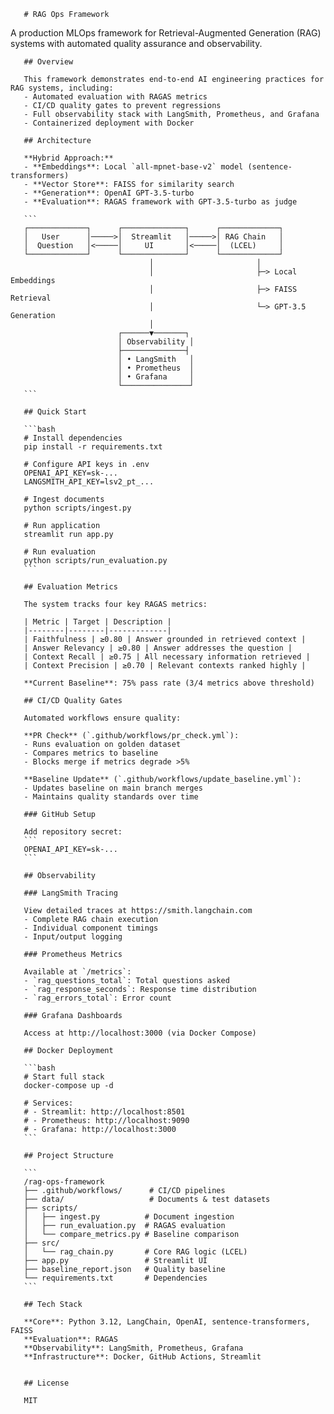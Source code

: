        # RAG Ops Framework

A production MLOps framework for Retrieval-Augmented Generation (RAG) systems with automated quality assurance and observability.

       ## Overview

       This framework demonstrates end-to-end AI engineering practices for RAG systems, including:
       - Automated evaluation with RAGAS metrics
       - CI/CD quality gates to prevent regressions
       - Full observability stack with LangSmith, Prometheus, and Grafana
       - Containerized deployment with Docker

       ## Architecture

       **Hybrid Approach:**
       - **Embeddings**: Local `all-mpnet-base-v2` model (sentence-transformers)
       - **Vector Store**: FAISS for similarity search
       - **Generation**: OpenAI GPT-3.5-turbo
       - **Evaluation**: RAGAS framework with GPT-3.5-turbo as judge

       ```
       ┌─────────────┐      ┌──────────────┐      ┌─────────────┐
       │   User      │─────>│  Streamlit   │─────>│ RAG Chain   │
       │  Question   │<─────│     UI       │<─────│  (LCEL)     │
       └─────────────┘      └──────────────┘      └─────────────┘
                                   │                       │
                                   │                       ├─> Local Embeddings
                                   │                       ├─> FAISS Retrieval
                                   │                       └─> GPT-3.5 Generation
                                   │
                            ┌──────▼───────┐
                            │ Observability │
                            ├──────────────┤
                            │ • LangSmith   │
                            │ • Prometheus  │
                            │ • Grafana     │
                            └───────────────┘
       ```

       ## Quick Start

       ```bash
       # Install dependencies
       pip install -r requirements.txt

       # Configure API keys in .env
       OPENAI_API_KEY=sk-...
       LANGSMITH_API_KEY=lsv2_pt_...

       # Ingest documents
       python scripts/ingest.py

       # Run application
       streamlit run app.py

       # Run evaluation
       python scripts/run_evaluation.py
       ```

       ## Evaluation Metrics

       The system tracks four key RAGAS metrics:

       | Metric | Target | Description |
       |--------|--------|-------------|
       | Faithfulness | ≥0.80 | Answer grounded in retrieved context |
       | Answer Relevancy | ≥0.80 | Answer addresses the question |
       | Context Recall | ≥0.75 | All necessary information retrieved |
       | Context Precision | ≥0.70 | Relevant contexts ranked highly |

       **Current Baseline**: 75% pass rate (3/4 metrics above threshold)

       ## CI/CD Quality Gates

       Automated workflows ensure quality:

       **PR Check** (`.github/workflows/pr_check.yml`):
       - Runs evaluation on golden dataset
       - Compares metrics to baseline
       - Blocks merge if metrics degrade >5%

       **Baseline Update** (`.github/workflows/update_baseline.yml`):
       - Updates baseline on main branch merges
       - Maintains quality standards over time

       ### GitHub Setup

       Add repository secret:
       ```
       OPENAI_API_KEY=sk-...
       ```

       ## Observability

       ### LangSmith Tracing

       View detailed traces at https://smith.langchain.com
       - Complete RAG chain execution
       - Individual component timings
       - Input/output logging

       ### Prometheus Metrics

       Available at `/metrics`:
       - `rag_questions_total`: Total questions asked
       - `rag_response_seconds`: Response time distribution
       - `rag_errors_total`: Error count

       ### Grafana Dashboards

       Access at http://localhost:3000 (via Docker Compose)

       ## Docker Deployment

       ```bash
       # Start full stack
       docker-compose up -d

       # Services:
       # - Streamlit: http://localhost:8501
       # - Prometheus: http://localhost:9090
       # - Grafana: http://localhost:3000
       ```

       ## Project Structure

       ```
       /rag-ops-framework
       ├── .github/workflows/      # CI/CD pipelines
       ├── data/                   # Documents & test datasets
       ├── scripts/
       │   ├── ingest.py          # Document ingestion
       │   ├── run_evaluation.py  # RAGAS evaluation
       │   └── compare_metrics.py # Baseline comparison
       ├── src/
       │   └── rag_chain.py       # Core RAG logic (LCEL)
       ├── app.py                 # Streamlit UI
       ├── baseline_report.json   # Quality baseline
       └── requirements.txt       # Dependencies
       ```

       ## Tech Stack

       **Core**: Python 3.12, LangChain, OpenAI, sentence-transformers, FAISS
       **Evaluation**: RAGAS
       **Observability**: LangSmith, Prometheus, Grafana
       **Infrastructure**: Docker, GitHub Actions, Streamlit


       ## License

       MIT
